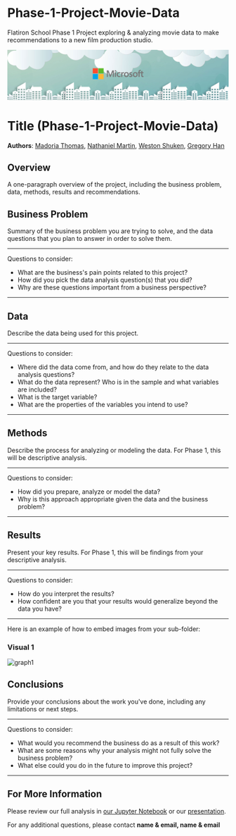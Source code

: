 # Phase-1-Project-Movie-Data
Flatiron School Phase 1 Project exploring &amp; analyzing movie data to make recommendations to a new film production studio.

![microsoft-banner.jpg](./images/microsoft-banner.jpg)


# Title (Phase-1-Project-Movie-Data)

**Authors**: [Madoria Thomas](https://github.com/madoriathomas), [Nathaniel Martin](https://github.com/UpGoerFive), [Weston Shuken](https://github.com/westonshuken), [Gregory Han](https://github.com/gregoryhhan)

## Overview

A one-paragraph overview of the project, including the business problem, data, methods, results and recommendations.

## Business Problem

Summary of the business problem you are trying to solve, and the data questions that you plan to answer in order to solve them.

***
Questions to consider:
* What are the business's pain points related to this project?
* How did you pick the data analysis question(s) that you did?
* Why are these questions important from a business perspective?
***

## Data

Describe the data being used for this project.

***
Questions to consider:
* Where did the data come from, and how do they relate to the data analysis questions?
* What do the data represent? Who is in the sample and what variables are included?
* What is the target variable?
* What are the properties of the variables you intend to use?
***

## Methods

Describe the process for analyzing or modeling the data. For Phase 1, this will be descriptive analysis.

***
Questions to consider:
* How did you prepare, analyze or model the data?
* Why is this approach appropriate given the data and the business problem?
***

## Results

Present your key results. For Phase 1, this will be findings from your descriptive analysis.

***
Questions to consider:
* How do you interpret the results?
* How confident are you that your results would generalize beyond the data you have?
***

Here is an example of how to embed images from your sub-folder:

### Visual 1
![graph1](./images/viz1.png)

## Conclusions

Provide your conclusions about the work you've done, including any limitations or next steps.

***
Questions to consider:
* What would you recommend the business do as a result of this work?
* What are some reasons why your analysis might not fully solve the business problem?
* What else could you do in the future to improve this project?
***

## For More Information

Please review our full analysis in [our Jupyter Notebook](./dsc-phase1-project-template.ipynb) or our [presentation](./DS_Project_Presentation.pdf).

For any additional questions, please contact **name & email, name & email**

